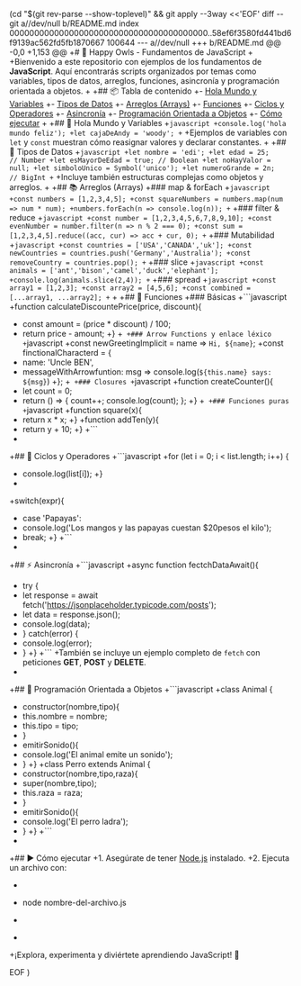  (cd "$(git rev-parse --show-toplevel)" && git apply --3way <<'EOF' 
diff --git a//dev/null b/README.md
index 0000000000000000000000000000000000000000..58ef6f3580fd441bd6f9139ac562fd5fb1870667 100644
--- a//dev/null
+++ b/README.md
@@ -0,0 +1,153 @@
+# 🦉 Happy Owls - Fundamentos de JavaScript
+
+Bienvenido a este repositorio con ejemplos de los fundamentos de **JavaScript**. Aquí encontrarás scripts organizados por temas como variables, tipos de datos, arreglos, funciones, asincronía y programación orientada a objetos.
+
+## 📦 Tabla de contenido
+- [Hola Mundo y Variables](#-hola-mundo-y-variables)
+- [Tipos de Datos](#-tipos-de-datos)
+- [Arreglos (Arrays)](#-arreglos-arrays)
+- [Funciones](#-funciones)
+- [Ciclos y Operadores](#-ciclos-y-operadores)
+- [Asincronía](#-asincronía)
+- [Programación Orientada a Objetos](#-programación-orientada-a-objetos)
+- [Cómo ejecutar](#-cómo-ejecutar)
+
+## 🌈 Hola Mundo y Variables
+```javascript
+console.log('hola  mundo feliz');
+let cajaDeAndy = 'woody';
+```
+Ejemplos de variables con `let` y `const` muestran cómo reasignar valores y declarar constantes.
+
+## 🧮 Tipos de Datos
+```javascript
+let nombre = 'edi';
+let edad = 25;          // Number
+let esMayorDeEdad = true; // Boolean
+let noHayValor = null;
+let simboloUnico = Symbol('unico');
+let numeroGrande = 2n;   // BigInt
+```
+Incluye también estructuras complejas como objetos y arreglos.
+
+## 📚 Arreglos (Arrays)
+### map & forEach
+```javascript
+const numbers = [1,2,3,4,5];
+const squareNumbers = numbers.map(num => num * num);
+numbers.forEach(n => console.log(n));
+```
+### filter & reduce
+```javascript
+const number = [1,2,3,4,5,6,7,8,9,10];
+const evenNumber = number.filter(n => n % 2 === 0);
+const sum = [1,2,3,4,5].reduce((acc, cur) => acc + cur, 0);
+```
+### Mutabilidad
+```javascript
+const countries = ['USA','CANADA','uk'];
+const newCountries = countries.push('Germany','Australia');
+const removeCountry = countries.pop();
+```
+### slice
+```javascript
+const animals = ['ant','bison','camel','duck','elephant'];
+console.log(animals.slice(2,4));
+```
+### spread
+```javascript
+const array1 = [1,2,3];
+const array2 = [4,5,6];
+const combined = [...array1, ...array2];
+```
+
+## 🧠 Funciones
+### Básicas
+```javascript
+function calculateDiscountePrice(price, discount){
+  const amount = (price * discount) / 100;
+  return price - amount;
+}
+```
+### Arrow Functions y enlace léxico
+```javascript
+const newGreetingImplicit = name => `Hi, ${name}`;
+const finctionalCharacterd = {
+  name: 'Uncle BEN',
+  messageWithArrowfuntion: msg => console.log(`${this.name} says: ${msg}`)
+};
+```
+### Closures
+```javascript
+function createCounter(){
+  let count = 0;
+  return () => { count++; console.log(count); };
+}
+```
+### Funciones puras
+```javascript
+function square(x){
+  return x * x;
+}
+function addTen(y){
+  return y + 10;
+}
+```
+
+## 🔁 Ciclos y Operadores
+```javascript
+for (let i = 0; i < list.length; i++) {
+  console.log(list[i]);
+}
+
+switch(expr){
+  case 'Papayas':
+    console.log('Los mangos y las papayas cuestan $20pesos el kilo');
+    break;
+}
+```
+
+## ⚡ Asincronía
+```javascript
+async function fectchDataAwait(){
+  try {
+    let response = await fetch('https://jsonplaceholder.typicode.com/posts');
+    let data = response.json();
+    console.log(data);
+  } catch(error) {
+    console.log(error);
+  }
+}
+```
+También se incluye un ejemplo completo de `fetch` con peticiones **GET**, **POST** y **DELETE**.
+
+## 🧱 Programación Orientada a Objetos
+```javascript
+class Animal {
+  constructor(nombre,tipo){
+    this.nombre = nombre;
+    this.tipo = tipo;
+  }
+  emitirSonido(){
+    console.log('El animal emite un sonido');
+  }
+}
+class Perro extends Animal {
+  constructor(nombre,tipo,raza){
+    super(nombre,tipo);
+    this.raza = raza;
+  }
+  emitirSonido(){
+    console.log('El perro ladra');
+  }
+}
+```
+
+## ▶️ Cómo ejecutar
+1. Asegúrate de tener [Node.js](https://nodejs.org/) instalado.
+2. Ejecuta un archivo con:
+   ```bash
+   node nombre-del-archivo.js
+   ```
+
+¡Explora, experimenta y diviértete aprendiendo JavaScript! 🥳
 
EOF
)
